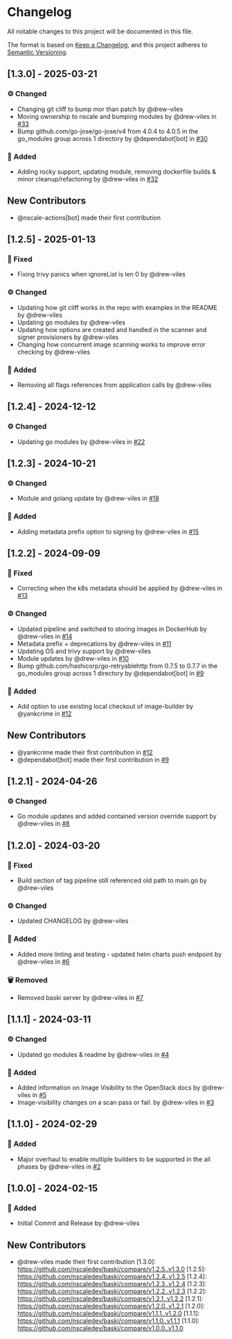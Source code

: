 # Changelog

All notable changes to this project will be documented in this file.

The format is based on [Keep a Changelog](https://keepachangelog.com/en/1.0.0/),
and this project adheres to [Semantic Versioning](https://semver.org/spec/v2.0.0.html).

## [1.3.0] - 2025-03-21

### :gear: Changed
- Changing git cliff to bump mor than patch by @drew-viles
- Moving ownership to nscale and bumping modules by @drew-viles in [#33](https://github.com/nscaledev/baski/pull/33)
- Bump github.com/go-jose/go-jose/v4 from 4.0.4 to 4.0.5 in the go_modules group across 1 directory by @dependabot[bot] in [#30](https://github.com/nscaledev/baski/pull/30)

### :rocket: Added
- Adding rocky support, updating module, removing dockerfile builds & minor cleanup/refactoring by @drew-viles in [#32](https://github.com/nscaledev/baski/pull/32)


## New Contributors
* @nscale-actions[bot] made their first contribution
## [1.2.5] - 2025-01-13

### :bug: Fixed
- Fixing trivy panics when ignoreList is len 0 by @drew-viles

### :gear: Changed
- Updating how git cliff works in the repo with examples in the README by @drew-viles
- Updating go modules by @drew-viles
- Updating how options are created and handled in the scanner and signer provisioners by @drew-viles
- Changing how concurrent image scanning works to improve error checking by @drew-viles

### :rocket: Added
- Removing all flags references from application calls by @drew-viles


## [1.2.4] - 2024-12-12

### :gear: Changed
- Updating go modules by @drew-viles in [#22](https://github.com/nscaledev/baski/pull/22)


## [1.2.3] - 2024-10-21

### :gear: Changed
- Module and golang update by @drew-viles in [#18](https://github.com/nscaledev/baski/pull/18)

### :rocket: Added
- Adding metadata prefix option to signing by @drew-viles in [#15](https://github.com/nscaledev/baski/pull/15)


## [1.2.2] - 2024-09-09

### :bug: Fixed
- Correcting when the k8s metadata should be applied by @drew-viles in [#13](https://github.com/nscaledev/baski/pull/13)

### :gear: Changed
- Updated pipeline and switched to storing images in DockerHub by @drew-viles in [#14](https://github.com/nscaledev/baski/pull/14)
- Metadata prefix + deprecations by @drew-viles in [#11](https://github.com/nscaledev/baski/pull/11)
- Updating OS and trivy support by @drew-viles
- Module updates by @drew-viles in [#10](https://github.com/nscaledev/baski/pull/10)
- Bump github.com/hashicorp/go-retryablehttp from 0.7.5 to 0.7.7 in the go_modules group across 1 directory by @dependabot[bot] in [#9](https://github.com/nscaledev/baski/pull/9)

### :rocket: Added
- Add option to use existing local checkout of image-builder by @yankcrime in [#12](https://github.com/nscaledev/baski/pull/12)


## New Contributors
* @yankcrime made their first contribution in [#12](https://github.com/nscaledev/baski/pull/12)
* @dependabot[bot] made their first contribution in [#9](https://github.com/nscaledev/baski/pull/9)
## [1.2.1] - 2024-04-26

### :gear: Changed
- Go module updates and added contained version override support by @drew-viles in [#8](https://github.com/nscaledev/baski/pull/8)


## [1.2.0] - 2024-03-20

### :bug: Fixed
- Build section of tag pipeline still referenced old path to main.go by @drew-viles

### :gear: Changed
- Updated CHANGELOG by @drew-viles

### :rocket: Added
- Added more linting and testing - updated helm charts push endpoint by @drew-viles in [#6](https://github.com/nscaledev/baski/pull/6)

### :wastebasket: Removed
- Removed baski server by @drew-viles in [#7](https://github.com/nscaledev/baski/pull/7)


## [1.1.1] - 2024-03-11

### :gear: Changed
- Updated go modules & readme by @drew-viles in [#4](https://github.com/nscaledev/baski/pull/4)

### :rocket: Added
- Added information on Image Visibility to the OpenStack docs by @drew-viles in [#5](https://github.com/nscaledev/baski/pull/5)
- Image-visibility changes on a scan pass or fail. by @drew-viles in [#3](https://github.com/nscaledev/baski/pull/3)


## [1.1.0] - 2024-02-29

### :rocket: Added
- Major overhaul to enable multiple builders to be supported in the all phases by @drew-viles in [#2](https://github.com/nscaledev/baski/pull/2)


## [1.0.0] - 2024-02-15

### :rocket: Added
- Initial Commit and Release by @drew-viles


## New Contributors
* @drew-viles made their first contribution
[1.3.0]: https://github.com/nscaledev/baski/compare/v1.2.5..v1.3.0
[1.2.5]: https://github.com/nscaledev/baski/compare/v1.2.4..v1.2.5
[1.2.4]: https://github.com/nscaledev/baski/compare/v1.2.3..v1.2.4
[1.2.3]: https://github.com/nscaledev/baski/compare/v1.2.2..v1.2.3
[1.2.2]: https://github.com/nscaledev/baski/compare/v1.2.1..v1.2.2
[1.2.1]: https://github.com/nscaledev/baski/compare/v1.2.0..v1.2.1
[1.2.0]: https://github.com/nscaledev/baski/compare/v1.1.1..v1.2.0
[1.1.1]: https://github.com/nscaledev/baski/compare/v1.1.0..v1.1.1
[1.1.0]: https://github.com/nscaledev/baski/compare/v1.0.0..v1.1.0

<!-- generated by git-cliff -->
